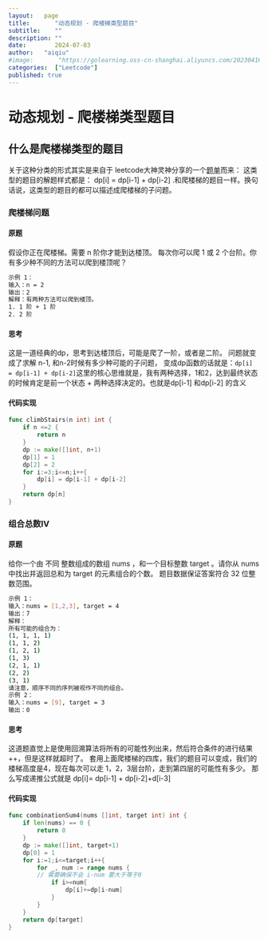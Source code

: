 ```yaml
---
layout:   page
title:       "动态规划 - 爬楼梯类型题目"
subtitle:    ""
description: ""
date:        2024-07-03
author:   "aiqiu"
#image:       "https://golearning.oss-cn-shanghai.aliyuncs.com/202304161638319.png"
categories:  ["Leetcode"]
published: true
---
```


# 动态规划 - 爬楼梯类型题目
## 什么是爬楼梯类型的题目
关于这种分类的形式其实是来自于 leetcode大神灵神分享的一个[题单](https://leetcode.cn/circle/discuss/tXLS3i/)而来：
这类型的题目的解题样式都是： dp[i] = dp[i-1] + dp[i-2] .和爬楼梯的题目一样。换句话说，这类型的题目的都可以描述成爬楼梯的子问题。
### 爬楼梯问题
#### 原题
​假设你正在爬楼梯。需要 n 阶你才能到达楼顶。
每次你可以爬 1 或 2 个台阶。你有多少种不同的方法可以爬到楼顶呢？

```bash
示例 1：
输入：n = 2
输出：2
解释：有两种方法可以爬到楼顶。
1. 1 阶 + 1 阶
2. 2 阶
```

#### 思考
这是一道经典的dp，思考到达楼顶后，可能是爬了一阶，或者是二阶。 问题就变成了求解 n-1, 和n-2时候有多少种可能的子问题，
变成dp函数的话就是：`dp[i] = dp[i-1] + dp[i-2]​`
这里的核心思维就是，我有两种选择，1和2，达到最终状态的时候肯定是前一个状态 + 两种选择决定的。也就是dp[i-1]​ 和dp[i-2]​ 的含义

#### 代码实现
```go
func climbStairs(n int) int {
    if n <=2 {
        return n
    }
    dp := make([]int, n+1)
    dp[1] = 1
    dp[2] = 2
    for i:=3;i<=n;i++{
        dp[i] = dp[i-1] + dp[i-2]
    }
    return dp[n]
}
```

### 组合总数IV
#### 原题
​给你一个由 不同 整数组成的数组 nums ，和一个目标整数 target 。请你从 nums 中找出并返回总和为 target 的元素组合的个数。
题目数据保证答案符合 32 位整数范围。

```bash
示例 1：
输入：nums = [1,2,3], target = 4
输出：7
解释：
所有可能的组合为：
(1, 1, 1, 1)
(1, 1, 2)
(1, 2, 1)
(1, 3)
(2, 1, 1)
(2, 2)
(3, 1)
请注意，顺序不同的序列被视作不同的组合。
示例 2：
输入：nums = [9], target = 3
输出：0
```

#### ​思考
这道题直觉上是使用回溯算法将所有的可能性列出来，然后符合条件的进行结果++，但是这样就超时了。
套用上面爬楼梯的四库，我们的题目可以变成，我们的楼梯高度是4，现在每次可以走 1，2，3层台阶，走到第四层的可能性有多少。 那么写成递推公式就是 dp[i]= dp[i-1] + dp[i-2]+d[i-3]

#### 代码实现

```go
func combinationSum4(nums []int, target int) int {
	if len(nums) == 0 {
		return 0
	}
    dp := make([]int, target+1)
    dp[0] = 1
    for i:=1;i<=target;i++{
        for _, num := range nums {
        // 需要确保不会 i-num 要大于等于0
            if i>=num{
                dp[i]+=dp[i-num]
            }
        }
    }
    return dp[target]
}
```